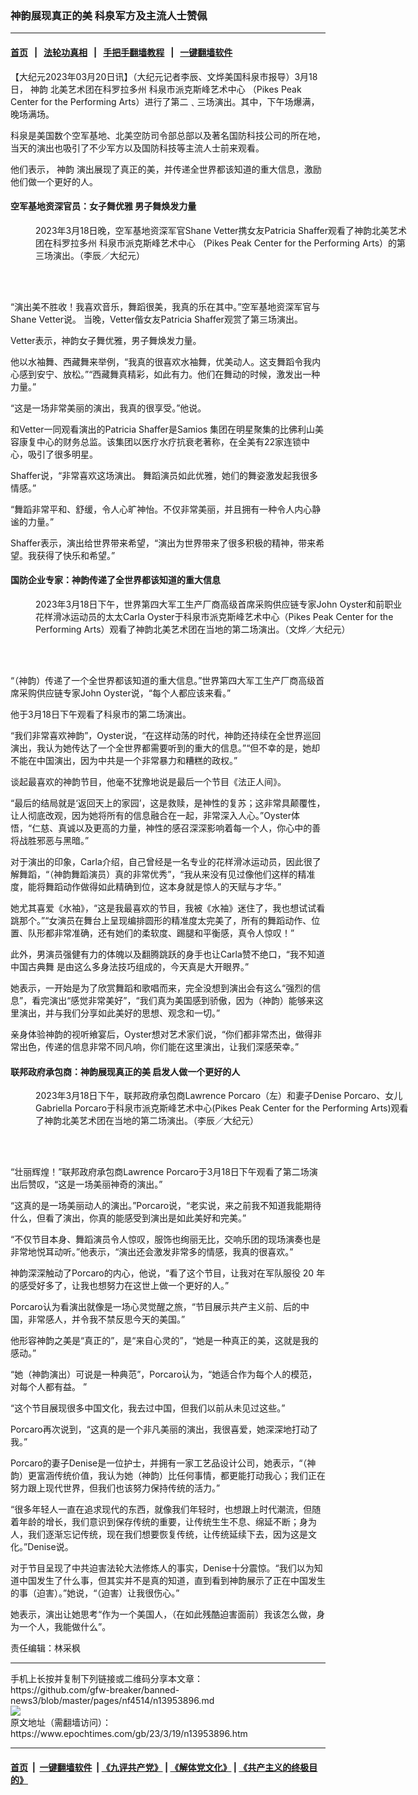 ### 神韵展现真正的美 科泉军方及主流人士赞佩
------------------------

#### [首页](https://github.com/gfw-breaker/banned-news3/blob/master/README.md) &nbsp;&nbsp;|&nbsp;&nbsp; [法轮功真相](https://github.com/begood0513/basic/blob/master/README.md)  &nbsp;&nbsp;|&nbsp;&nbsp; [手把手翻墙教程](https://github.com/gfw-breaker/guides/wiki)  &nbsp;&nbsp;|&nbsp;&nbsp; [一键翻墙软件](https://github.com/gfw-breaker/nogfw/blob/master/README.md)  



<div><p>
 【大纪元2023年03月20日讯】（大纪元记者李辰、文烨美国科泉市报导）3月18日，
 <ok href="https://www.epochtimes.com/gb/tag/%E7%A5%9E%E9%9F%B5.html">
  神韵
 </ok>
 北美艺术团在科罗拉多州
 <ok href="https://www.epochtimes.com/gb/tag/%E7%A7%91%E6%B3%89%E5%B8%82%E6%B4%BE%E5%85%8B%E6%96%AF%E5%B3%B0%E8%89%BA%E6%9C%AF%E4%B8%AD%E5%BF%83.html">
  科泉市派克斯峰艺术中心
 </ok>
 （Pikes Peak Center for the Performing Arts）进行了第二﹑三场演出。其中，下午场爆满，晚场满场。
</p>
<p>
 科泉是美国数个空军基地、北美空防司令部总部以及著名国防科技公司的所在地，当天的演出也吸引了不少军方以及国防科技等主流人士前来观看。
</p>
<p>
 他们表示，
 <ok href="https://www.epochtimes.com/gb/tag/%E7%A5%9E%E9%9F%B5.html">
  神韵
 </ok>
 演出展现了真正的美，并传递全世界都该知道的重大信息，激励他们做一个更好的人。
</p>
<h4>
 空军基地资深官员：女子舞优雅 男子舞焕发力量
</h4>
<figure aria-describedby="caption-attachment-13953899" class="wp-caption aligncenter" id="attachment_13953899" style="width: 600px">
 <ok href="https://i.epochtimes.com/assets/uploads/2023/03/id13953899-2303190019402124.jpg" target="_blank">
  <img alt="" class="size-large wp-image-13953899" src="https://i.epochtimes.com/assets/uploads/2023/03/id13953899-2303190019402124-600x399.jpg" title=""/>
 </ok>
 <br/><figcaption class="wp-caption-text" id="caption-attachment-13953899">
  2023年3月18日晚，空军基地资深军官Shane Vetter携女友Patricia Shaffer观看了神韵北美艺术团在科罗拉多州
  <ok href="https://www.epochtimes.com/gb/tag/%E7%A7%91%E6%B3%89%E5%B8%82%E6%B4%BE%E5%85%8B%E6%96%AF%E5%B3%B0%E8%89%BA%E6%9C%AF%E4%B8%AD%E5%BF%83.html">
   科泉市派克斯峰艺术中心
  </ok>
  （Pikes Peak Center for the Performing Arts）的第三场演出。（李辰／大纪元）
 </figcaption><br/>
</figure><br/>
<p>
 “演出美不胜收！我喜欢音乐，舞蹈很美，我真的乐在其中。”空军基地资深军官与Shane Vetter说。 当晚，Vetter偕女友Patricia Shaffer观赏了第三场演出。
</p>
<p>
 Vetter表示，神韵女子舞优雅，男子舞焕发力量。
</p>
<p>
 他以水袖舞、西藏舞来举例，“我真的很喜欢水袖舞，优美动人。这支舞蹈令我内心感到安宁、放松。”“西藏舞真精彩，如此有力。他们在舞动的时候，激发出一种力量。”
</p>
<p>
 “这是一场非常美丽的演出，我真的很享受。”他说。
</p>
<p>
 和Vetter一同观看演出的Patricia Shaffer是Samios 集团在明星聚集的比佛利山美容康复中心的财务总监。该集团以医疗水疗抗衰老著称，在全美有22家连锁中心，吸引了很多明星。
</p>
<p>
 Shaffer说，“非常喜欢这场演出。 舞蹈演员如此优雅，她们的舞姿激发起我很多情感。”
</p>
<p>
 “舞蹈非常平和、舒缓，令人心旷神怡。不仅非常美丽，并且拥有一种令人内心静谧的力量。”
</p>
<p>
 Shaffer表示，演出给世界带来希望，“演出为世界带来了很多积极的精神，带来希望。我获得了快乐和希望。”
</p>
<h4>
 国防企业专家：神韵传递了全世界都该知道的重大信息
</h4>
<figure aria-describedby="caption-attachment-13953900" class="wp-caption aligncenter" id="attachment_13953900" style="width: 600px">
 <ok href="https://i.epochtimes.com/assets/uploads/2023/03/id13953900-230318194244100731.jpg" target="_blank">
  <img alt="" class="size-large wp-image-13953900" src="https://i.epochtimes.com/assets/uploads/2023/03/id13953900-230318194244100731-600x400.jpg" title=""/>
 </ok>
 <br/><figcaption class="wp-caption-text" id="caption-attachment-13953900">
  2023年3月18日下午，世界第四大军工生产厂商高级首席采购供应链专家John Oyster和前职业花样滑冰运动员的太太Carla Oyster于科泉市派克斯峰艺术中心（Pikes Peak Center for the Performing Arts）观看了神韵北美艺术团在当地的第二场演出。（文烨／大纪元）
 </figcaption><br/>
</figure><br/>
<p>
 “（神韵）传递了一个全世界都该知道的重大信息。”世界第四大军工生产厂商高级首席采购供应链专家John Oyster说，“每个人都应该来看。”
</p>
<p>
 他于3月18日下午观看了科泉市的第二场演出。
</p>
<p>
 “我们非常喜欢神韵”，Oyster说，“在这样动荡的时代，神韵还持续在全世界巡回演出，我认为她传达了一个全世界都需要听到的重大的信息。”“但不幸的是，她却不能在中国演出，因为中共是一个非常暴力和糟糕的政权。”
</p>
<p>
 谈起最喜欢的神韵节目，他毫不犹豫地说是最后一个节目《法正人间》。
</p>
<p>
 “最后的结局就是‘返回天上的家园’，这是救赎，是神性的复苏；这非常具颠覆性，让人彻底改观，因为她将所有的信息融合在一起，非常深入人心。”Oyster体悟，“仁慈、真诚以及更高的力量，神性的感召深深影响着每一个人，你心中的善将战胜邪恶与黑暗。”
</p>
<p>
 对于演出的印象，Carla介绍，自己曾经是一名专业的花样滑冰运动员，因此很了解舞蹈，“（神韵舞蹈演员）真的非常优秀”，“我从来没有见过像他们这样的精准度，能将舞蹈动作做得如此精确到位，这本身就是惊人的天赋与才华。”
</p>
<p>
 她尤其喜爱《水袖》，“这是我最喜欢的节目，我被《水袖》迷住了，我也想试试看跳那个。”“女演员在舞台上呈现编排圆形的精准度太完美了，所有的舞蹈动作、位置、队形都非常准确，还有她们的柔软度、踢腿和平衡感，真令人惊叹！”
</p>
<p>
 此外，男演员强健有力的体魄以及翻腾跳跃的身手也让Carla赞不绝口，“我不知道
 <ok href="https://www.epochtimes.com/gb/tag/%E4%B8%AD%E5%9B%BD%E5%8F%A4%E5%85%B8%E8%88%9E.html">
  中国古典舞
 </ok>
 是由这么多身法技巧组成的，今天真是大开眼界。”
</p>
<p>
 她表示，一开始是为了欣赏舞蹈和歌唱而来，完全没想到演出会有这么“强烈的信息”，看完演出“感觉非常美好”，“我们真为美国感到骄傲，因为（神韵）能够来这里演出，并与我们分享如此美好的思想、观念和一切。”
</p>
<p>
 亲身体验神韵的视听飨宴后，Oyster想对艺术家们说，“你们都非常杰出，做得非常出色，传递的信息非常不同凡响，你们能在这里演出，让我们深感荣幸。”
</p>
<h4>
 联邦政府承包商：神韵展现真正的美 启发人做一个更好的人
</h4>
<figure aria-describedby="caption-attachment-13953901" class="wp-caption aligncenter" id="attachment_13953901" style="width: 600px">
 <ok href="https://i.epochtimes.com/assets/uploads/2023/03/id13953901-230318193157100731.jpg" target="_blank">
  <img alt="" class="size-large wp-image-13953901" src="https://i.epochtimes.com/assets/uploads/2023/03/id13953901-230318193157100731-600x400.jpg" title=""/>
 </ok>
 <br/><figcaption class="wp-caption-text" id="caption-attachment-13953901">
  2023年3月18日下午，联邦政府承包商Lawrence Porcaro（左）和妻子Denise Porcaro、女儿Gabriella Porcaro于科泉市派克斯峰艺术中心(Pikes Peak Center for the Performing Arts)观看了神韵北美艺术团在当地的第二场演出。（李辰／大纪元）
 </figcaption><br/>
</figure><br/>
<p>
 “壮丽辉煌！”联邦政府承包商Lawrence Porcaro于3月18日下午观看了第二场演出后赞叹，“这是一场美丽神奇的演出。”
</p>
<p>
 “这真的是一场美丽动人的演出。”Porcaro说，“老实说，来之前我不知道我能期待什么，但看了演出，你真的能感受到演出是如此美好和完美。”
</p>
<p>
 “不仅节目本身、舞蹈演员令人惊叹，服饰也绚丽无比，交响乐团的现场演奏也是非常地悦耳动听。”他表示，“演出还会激发非常多的情感，我真的很喜欢。”
</p>
<p>
 神韵深深触动了Porcaro的内心，他说，“看了这个节目，让我对在军队服役 20 年的感受好多了，让我也想努力在这世上做一个更好的人。”
</p>
<p>
 Porcaro认为看演出就像是一场心灵觉醒之旅，“节目展示共产主义前、后的中国，非常感人，并令我不禁反思今天的美国。”
</p>
<p>
 他形容神韵之美是“真正的”，是“来自心灵的”，“她是一种真正的美，这就是我的感动。”
</p>
<p>
 “她（神韵演出）可说是一种典范”，Porcaro认为，“她适合作为每个人的模范，对每个人都有益。 ”
</p>
<p>
 “这个节目展现很多中国文化，我去过中国，但我们以前从未见过这些。”
</p>
<p>
 Porcaro再次说到，“这真的是一个非凡美丽的演出，我很喜爱，她深深地打动了我。”
</p>
<p>
 Porcaro的妻子Denise是一位护士，并拥有一家工艺品设计公司，她表示，“（神韵）更富涵传统价值，我认为她（神韵）比任何事情，都更能打动我心；我们正在努力跟上现代世界，但我们也该努力保持传统的活力。”
</p>
<p>
 “很多年轻人一直在追求现代的东西，就像我们年轻时，也想跟上时代潮流，但随着年龄的增长，我们意识到保存传统的重要，让传统生生不息、绵延不断；身为人，我们逐渐忘记传统，现在我们想要恢复传统，让传统延续下去，因为这是文化。”Denise说。
</p>
<p>
 对于节目呈现了中共迫害法轮大法修炼人的事实，Denise十分震惊。“我们以为知道中国发生了什么事，但其实并不是真的知道，直到看到神韵展示了正在中国发生的事（迫害）。”她说，“（迫害）让我很伤心。”
</p>
<p>
 她表示，演出让她思考“作为一个美国人，（在如此残酷迫害面前）我该怎么做，身为一个人，我能做什么”。
</p>
<p>
 责任编辑：林采枫
</p>
</div>
<hr/>
手机上长按并复制下列链接或二维码分享本文章：<br/>
https://github.com/gfw-breaker/banned-news3/blob/master/pages/nf4514/n13953896.md <br/>
<a href='https://github.com/gfw-breaker/banned-news3/blob/master/pages/nf4514/n13953896.md'><img src='https://github.com/gfw-breaker/banned-news3/blob/master/pages/nf4514/n13953896.md.png'/></a> <br/>
原文地址（需翻墙访问）：https://www.epochtimes.com/gb/23/3/19/n13953896.htm


------------------------
#### [首页](https://github.com/gfw-breaker/banned-news3/blob/master/README.md) &nbsp;|&nbsp; [一键翻墙软件](https://github.com/gfw-breaker/nogfw/blob/master/README.md) &nbsp;| [《九评共产党》](https://github.com/gfw-breaker/9ping.md/blob/master/README.md#九评之一评共产党是什么) | [《解体党文化》](https://github.com/gfw-breaker/jtdwh.md/blob/master/README.md) | [《共产主义的终极目的》](https://github.com/gfw-breaker/gczydzjmd.md/blob/master/README.md)


<img src='http://gfw-breaker.win/banned-news3/pages/nf4514/n13953896.md' width='0px' height='0px'/>